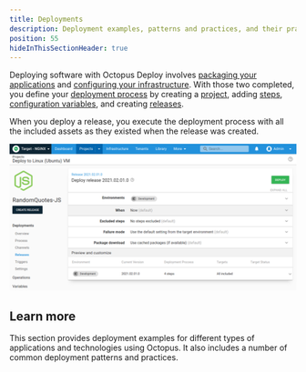 ```yaml
---
title: Deployments
description: Deployment examples, patterns and practices, and their practical implementation using Octopus.
position: 55
hideInThisSectionHeader: true
---
```


Deploying software with Octopus Deploy involves [packaging your applications](/docs/packaging-applications/index.md) and [configuring your infrastructure](/docs/infrastructure/index.md). With those two completed, you define your [deployment process](/docs/projects/deployment-process/index.md) by creating a [project](/docs/projects/index.md), adding [steps](/docs/projects/steps/index.md),  [configuration variables](/docs/projects/variables/index.md), and creating [releases](/docs/releases/index.md).

When you deploy a release, you execute the deployment process with all the included assets as they existed when the release was created.

![Deploy release screen in the Octopus Web Portal](images/deploy-release.png)

## Learn more

This section provides deployment examples for different types of applications and technologies using Octopus. It also includes a number of common deployment patterns and practices.
